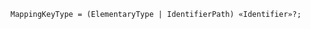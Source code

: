 <!-- This file is generated automatically by infrastructure scripts. Please don't edit by hand. -->

```{ .ebnf .slang-ebnf #MappingKeyType }
MappingKeyType = (ElementaryType | IdentifierPath) «Identifier»?;
```
